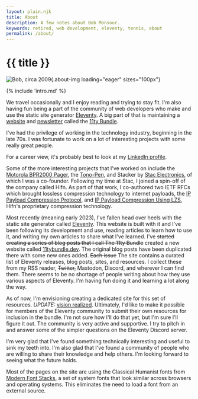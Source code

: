 ```yaml
---
layout: plain.njk
title: About
description: A few notes about Bob Monsour.
keywords: retired, web development, eleventy, tennis, about
permalink: /about/
---
```


# {{ title }}

![Bob, circa 2009](/assets/img/about-bob.jpg){.about-img loading="eager" sizes="100px"}

{% include 'intro.md' %}

We travel occasionally and I enjoy reading and trying to stay fit. I'm also having fun being a part of the community of web developers who make and use the static site generator [Eleventy](https://11ty.dev). A big part of that is maintaining a [website](https://11tybundle.dev) and [newsletter](https://buttondown.com/11tybundle) called the [11ty Bundle](https://11tybundle.dev).

I've had the privilege of working in the technology industry, beginning in the late 70s. I was fortunate to work on a lot of interesting projects with some really great people.

For a career view, it's probably best to look at my [LinkedIn profile](https://www.linkedin.com/in/bobmonsour/).

Some of the more interesting projects that I've worked on include the [Motorola BPR2000 Pager](https://historyexplorer.si.edu/resource/motorola-bpr2000-pager), the [Tono-Pen](https://patents.google.com/patent/US4747296), and Stacker by [Stac Electronics](https://en.wikipedia.org/wiki/Stac_Electronics), of which I was a co-founder. Following my time at Stac, I joined a spin-off of the company called Hifn. As part of that work, I co-authored two IETF RFCs which brought lossless compression technology to internet payloads, the [IP Payload Compression Protocol](https://datatracker.ietf.org/doc/html/rfc2393), and [IP Payload Compression Using LZS](https://datatracker.ietf.org/doc/html/rfc2395), Hifn's proprietary compression technology.

Most recently (meaning early 2023), I've fallen head over heels with the static site generator called [Eleventy](https://www.11ty.dev/). This website is built with it and I've been following its development and use, reading articles to learn how to use it, and writing my own articles to share what I've learned. I've <s>started creating a series of blog posts that I call The 11ty Bundle</s> created a new website called [11tybundle.dev](https://11tybundle.dev/). The original blog posts have been duplicated there with some new ones added. <s>Each issue</s> The site contains a curated list of Eleventy releases, blog posts, sites, and resources. I collect these from my RSS reader, <s>Twitter,</s> Mastodon, Discord, and wherever I can find them. There seems to be no shortage of people writing about how they use various aspects of Eleventy. I'm having fun doing it and learning a lot along the way.

As of now, I'm envisioning creating a dedicated site for this set of resources. _UPDATE:_ [vision realized](https://11tybundle.dev/). Ultimately, I'd like to make it possible for members of the Eleventy community to submit their own resources for inclusion in the bundle. I'm not sure how I'll do that yet, but I'm sure I'll figure it out. The community is very active and supportive. I try to pitch in and answer some of the simpler questions on the Eleventy Discord server.

I'm very glad that I've found something technically interesting and useful to sink my teeth into. I'm also glad that I've found a community of people who are willing to share their knowledge and help others. I'm looking forward to seeing what the future holds.

Most of the pages on the site are using the Classical Humanist fonts from [Modern Font Stacks](https://modernfontstacks.com/), a set of system fonts that look similar across browsers and operating systems. This eliminates the need to load a font from an external source.
